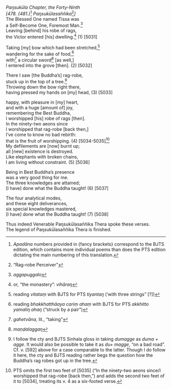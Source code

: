 *Paŋsukūla Chapter, the Forty-Ninth*  
*\[478. {481.}*[^1] *Paŋsukūlasaññika*[^2]*\]*  
The Blessed One named Tissa was  
a Self-Become One, Foremost Man.[^3]  
Leaving \[behind\] his robe of rags,  
the Victor entered \[his\] dwelling.[^4] (1) \[5031\]

Taking \[my\] bow which had been stretched,[^5]  
wandering for the sake of food,[^6]  
with[^7] a circular sword[^8] \[as well,\]  
I entered into the grove \[then\]. (2) \[5032\]

There I saw \[the Buddha’s\] rag-robe,  
stuck up in the top of a tree.[^9]  
Throwing down the bow right there,  
having pressed my hands on \[my\] head, (3) \[5033\]

happy, with pleasure in \[my\] heart,  
and with a huge \[amount of\] joy,  
remembering the Best Buddha,  
I worshipped \[his\] robe of rags \[then\].  
In the ninety-two aeons since  
I worshipped that rag-robe \[back then,\]  
I’ve come to know no bad rebirth:  
that is the fruit of worshipping. (4) \[5034-5035\][^10]  
My defilements are \[now\] burnt up;  
all \[new\] existence is destroyed.  
Like elephants with broken chains,  
I am living without constraint. (5) \[5036\]

Being in Best Buddha’s presence  
was a very good thing for me.  
The three knowledges are attained;  
\[I have\] done what the Buddha taught! (6) \[5037\]

The four analytical modes,  
and these eight deliverances,  
six special knowledges mastered,  
\[I have\] done what the Buddha taught! (7) \[5038\]

Thus indeed Venerable Paŋsukūlasaññika Thera spoke these verses.  
The legend of Paŋsukūlasaññika Thera is finished.

[^1]: *Apadāna* numbers provided in {fancy brackets} correspond to the
    BJTS edition, which contains more individual poems than does the PTS
    edition dictating the main numbering of this translation.

[^2]: “Rag-robe Perceiver”

[^3]: *aggapuggalo*

[^4]: or, “the monastery”: *vihāraŋ*

[^5]: reading *vitataṃ* with BJTS for PTS *tiyantaŋ* (‘with three
    strings” \[?\])

[^6]: reading *bhakkhatthāaya cariṃ ahaṃ* with BJTS for PTS *akkhitto
    yamaliŋ ahaŋ* (“struck by a pair”)

[^7]: *gahetvāna,* lit., “taking”

[^8]: *maṇḍalaggaŋ*

[^9]: I follow the cty and BJTS Sinhala gloss in taking *dumagge* as
    *duma + agge*. It would also be possible to take it as *du+ magge*,
    “on a bad road”. Cf. v. \[592\] above for a case comparable to the
    latter. Though I do follow it here, the cty and BJTS reading rather
    begs the question how the Buddha’s rag robes got up in the tree.

[^10]: PTS omits the first two feet of \[5035\] (“In the ninety-two
    aeons since/I worshipped that rag-robe \[back then,”) and adds the
    second two feet of it to \[5034\], treating its v. 4 as a six-footed
    verse.

